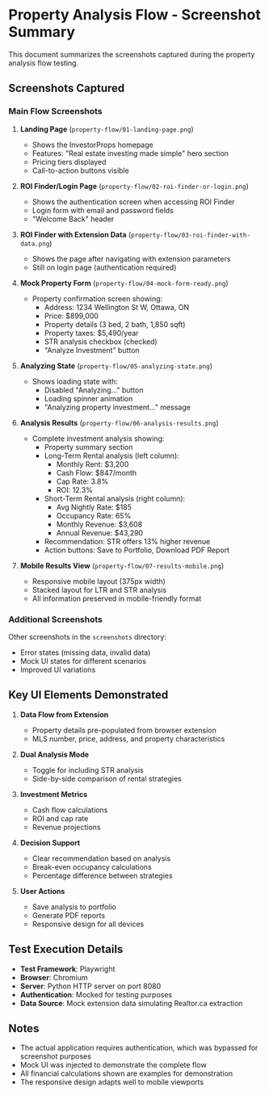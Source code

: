 # Property Analysis Flow - Screenshot Summary

This document summarizes the screenshots captured during the property analysis flow testing.

## Screenshots Captured

### Main Flow Screenshots

1. **Landing Page** (`property-flow/01-landing-page.png`)
   - Shows the InvestorProps homepage
   - Features: "Real estate investing made simple" hero section
   - Pricing tiers displayed
   - Call-to-action buttons visible

2. **ROI Finder/Login Page** (`property-flow/02-roi-finder-or-login.png`)
   - Shows the authentication screen when accessing ROI Finder
   - Login form with email and password fields
   - "Welcome Back" header

3. **ROI Finder with Extension Data** (`property-flow/03-roi-finder-with-data.png`)
   - Shows the page after navigating with extension parameters
   - Still on login page (authentication required)

4. **Mock Property Form** (`property-flow/04-mock-form-ready.png`)
   - Property confirmation screen showing:
     - Address: 1234 Wellington St W, Ottawa, ON
     - Price: $899,000
     - Property details (3 bed, 2 bath, 1,850 sqft)
     - Property taxes: $5,490/year
     - STR analysis checkbox (checked)
     - "Analyze Investment" button

5. **Analyzing State** (`property-flow/05-analyzing-state.png`)
   - Shows loading state with:
     - Disabled "Analyzing..." button
     - Loading spinner animation
     - "Analyzing property investment..." message

6. **Analysis Results** (`property-flow/06-analysis-results.png`)
   - Complete investment analysis showing:
     - Property summary section
     - Long-Term Rental analysis (left column):
       - Monthly Rent: $3,200
       - Cash Flow: $847/month
       - Cap Rate: 3.8%
       - ROI: 12.3%
     - Short-Term Rental analysis (right column):
       - Avg Nightly Rate: $185
       - Occupancy Rate: 65%
       - Monthly Revenue: $3,608
       - Annual Revenue: $43,290
     - Recommendation: STR offers 13% higher revenue
     - Action buttons: Save to Portfolio, Download PDF Report

7. **Mobile Results View** (`property-flow/07-results-mobile.png`)
   - Responsive mobile layout (375px width)
   - Stacked layout for LTR and STR analysis
   - All information preserved in mobile-friendly format

### Additional Screenshots

Other screenshots in the `screenshots` directory:
- Error states (missing data, invalid data)
- Mock UI states for different scenarios
- Improved UI variations

## Key UI Elements Demonstrated

1. **Data Flow from Extension**
   - Property details pre-populated from browser extension
   - MLS number, price, address, and property characteristics

2. **Dual Analysis Mode**
   - Toggle for including STR analysis
   - Side-by-side comparison of rental strategies

3. **Investment Metrics**
   - Cash flow calculations
   - ROI and cap rate
   - Revenue projections

4. **Decision Support**
   - Clear recommendation based on analysis
   - Break-even occupancy calculations
   - Percentage difference between strategies

5. **User Actions**
   - Save analysis to portfolio
   - Generate PDF reports
   - Responsive design for all devices

## Test Execution Details

- **Test Framework**: Playwright
- **Browser**: Chromium
- **Server**: Python HTTP server on port 8080
- **Authentication**: Mocked for testing purposes
- **Data Source**: Mock extension data simulating Realtor.ca extraction

## Notes

- The actual application requires authentication, which was bypassed for screenshot purposes
- Mock UI was injected to demonstrate the complete flow
- All financial calculations shown are examples for demonstration
- The responsive design adapts well to mobile viewports
